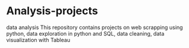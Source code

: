 # Analysis-projects
data analysis 
This repository contains projects on web scrapping using python, data exploration in python and SQL, data cleaning, data visualization with Tableau 
